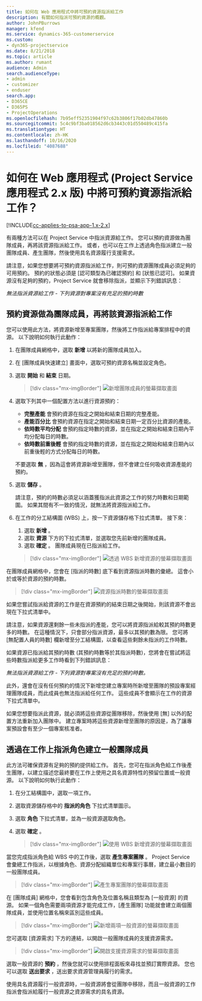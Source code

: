 ```yaml
---
title: 如何在 Web 應用程式中將可預約資源指派給工作
description: 有關如何指派可預約資源的概觀。
author: JohnPBurrows
manager: kfend
ms.service: dynamics-365-customerservice
ms.custom:
- dyn365-projectservice
ms.date: 8/21/2018
ms.topic: article
ms.author: rumant
audience: Admin
search.audienceType:
- admin
- customizer
- enduser
search.app:
- D365CE
- D365PS
- ProjectOperations
ms.openlocfilehash: 7b95eff52351904f97c62b3806f17b02db47860b
ms.sourcegitcommit: 5c4c9bf3ba018562d6cb3443c01d550489c415fa
ms.translationtype: HT
ms.contentlocale: zh-HK
ms.lasthandoff: 10/16/2020
ms.locfileid: "4087688"
---
```

# <a name="how-do-i-assign-a-bookable-resource-to-a-task-in-the-web-app-project-service-app-v2x"></a>如何在 Web 應用程式 (Project Service 應用程式 2.x 版) 中將可預約資源指派給工作？

[!INCLUDE[cc-applies-to-psa-app-1.x-2.x](../includes/cc-applies-to-psa-app-1x-2x.md)]

有兩種方法可以在 Project Service 中指派資源給工作。 您可以預約資源做為團隊成員，再將該資源指派給工作。 或者，也可以在工作上透過角色指派建立一般團隊成員、產生團隊，然後使用具名資源履行支援需求。

請注意，如果您想要將可預約資源指派給工作，則可預約資源團隊成員必須足夠的可用預約。 預約的狀態必須是 [認可類型為已確認預約] 和 [狀態已認可]。 如果資源沒有足夠的預約，Project Service 就會移除指派，並顯示下列錯誤訊息：

*無法指派資源給工作 - 下列資源對專案沒有充足的預約時數*

## <a name="book-a-resource-as-a-team-member-and-then-assign-the-resource-to-a-task"></a>預約資源做為團隊成員，再將該資源指派給工作

您可以使用此方法，將資源新增至專案團隊，然後將工作指派給專案排程中的資源。 以下說明如何執行此動作：
1.  在團隊成員網格中，選取 **新增** 以將新的團隊成員加入。
2.  在 [團隊成員快速建立] 畫面中，選取可預約資源名稱並設定角色。
3.  選取 **開始** 和 **結束** 日期。

    > [!div class="mx-imgBorder"] 
    > ![新增團隊成員的螢幕擷取畫面](media/FAQ-Resources-to-Tasks2-1.png "新增團隊成員的螢幕擷取畫面")
 
4.  選取下列其中一個配置方法以進行資源預約：
    - **完整產能** 會預約資源在指定之開始和結束日期的完整產能。
    - **產能百分比** 會預約資源在指定之開始和結束日期一定百分比資源的產能。
    - **依時數平均分配** 會預約指定時數的資源，並在指定之開始和結束日期內平均分配每日的時數。
    - **依時數前重後輕** 會預約指定時數的資源，並在指定之開始和結束日期內以前重後輕的方式分配每日的時數。

    不要選取 **無** ，因為這會將資源新增至團隊，但不會建立任何吸收資源產能的預約。
5.  選取 **儲存** 。

    請注意，預約的時數必須足以涵蓋獲指派此資源之工作的努力時數和日期範圍。 如果其間有不一致的情況，就無法將資源指派給工作。

6.  在工作的分工結構圖 (WBS) 上，按一下資源儲存格下拉式清單。 接下來： 

    1. 選取 **新增** 。
    2. 選取 **資源** 下方的下拉式清單，並選取您先前新增的團隊成員。
    3. 選取 **確定** 。 團隊成員現在已指派給工作。

    > [!div class="mx-imgBorder"] 
    > ![透過 WBS 新增資源的螢幕擷取畫面](media/FAQ-Resources-to-Tasks2-2.png "透過 WBS 新增資源的螢幕擷取畫面")
 
在團隊成員網格中，您會在 [指派的時數] 底下看到資源指派時數的彙總。 這會小於或等於資源的預約時數。 

> [!div class="mx-imgBorder"] 
> ![資源指派時數的螢幕擷取畫面](media/FAQ-Resources-to-Tasks2-3.png "資源指派時數的螢幕擷取畫面")
 
如果您嘗試指派給資源的工作是在資源預約的結束日期之後開始，則該資源不會出現在下拉式清單中。

請注意，如果資源還剩餘一些未指派的產能，您可以將資源指派給較其預約時數更多的時數。 在這種情況下，只會部分指派資源，最多以其預約數為限。 您可將 [無配置人員的時數] 欄新增至分工結構圖，以查看這些剩餘未指派的工作時數。

如果資源已指派給其預約時數 (其預約時數等於其指派時數)，您將會在嘗試將這些時數指派給更多工作時看到下列錯誤訊息：

*無法指派資源給工作 - 下列資源對專案沒有充足的預約時數。*

此外，還會在沒有任何預約的情況下新增您建立專案時所新增至團隊的預設專案經理團隊成員，而此成員也無法指派給任何工作。 這些成員不會顯示在工作的資源下拉式清單中。

如果您想要指派此資源，就必須將這些資源從團隊移除，然後使用 [無] 以外的配置方法重新加入團隊中。 建立專案時將這些資源新增至團隊的原因是，為了讓專案預設會有至少一個專案核准者。

## <a name="create-a-generic-team-member-through-role-assignment-on-tasks"></a>透過在工作上指派角色建立一般團隊成員

此方法可確保資源有足夠的預約提供給工作。 首先，您可在指派角色給工作後產生團隊，以建立描述您最終要在工作上使用之具名資源特性的預留位置或一般資源。 以下說明如何執行此動作：

1. 在分工結構圖中，選取一項工作。
2. 選取資源儲存格中的 **指派的角色** 下拉式清單圖示。
3. 選取 **角色** 下拉式清單，並為一般資源選取角色。
4. 選取 **確定** 。

    > [!div class="mx-imgBorder"] 
    > ![使用 WBS 新增資源的螢幕擷取畫面](media/FAQ-Resources-to-Tasks2-4.png "使用 WBS 新增資源的螢幕擷取畫面")
 
當您完成指派角色給 WBS 中的工作後，選取 **產生專案團隊** 。 Project Service 會彙總工作指派，以根據角色、資源分配組織單位和專案行事曆，建立最小數目的一般團隊成員。

> [!div class="mx-imgBorder"] 
> ![產生專案團隊的螢幕擷取畫面](media/FAQ-Resources-to-Tasks2-5.png "產生專案團隊的螢幕擷取畫面")
 
在 [團隊成員] 網格中，您會看到包含角色及位置名稱且類型為 [一般資源] 的資源。 如果一個角色需要兩項資源才能完成工作，[產生團隊] 功能就會建立兩個團隊成員，並使用位置名稱來區別這些成員。

> [!div class="mx-imgBorder"] 
> ![新增兩項一般資源的螢幕擷取畫面](media/FAQ-Resources-to-Tasks2-6.png "新增兩項一般資源的螢幕擷取畫面")
 
您可選取 [資源需求] 下方的連結，以開啟一般團隊成員的支援資源需求。

> [!div class="mx-imgBorder"] 
> ![開啟支援資源需求的螢幕擷取畫面](media/FAQ-Resources-to-Tasks2-7.png "開啟支援資源需求的螢幕擷取畫面")

選取一般資源的 **預約** ，然後您就可以使用排程面板來尋找並預訂實際資源。 您也可以選取 **送出要求** ，送出要求資源管理員履行的需求。

使用具名資源履行一般資源時，一般資源將會從團隊中移除，而且一般資源的工作指派會指派給履行一般資源之資源需求的具名資源。
 

